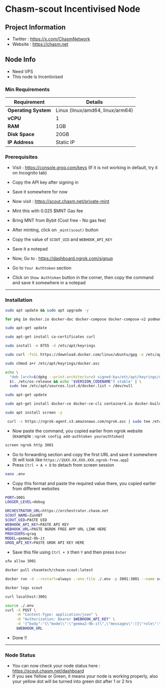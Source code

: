 # Chasm-scout Incentivised Node

## Project Information

- Twitter : https://x.com/ChasmNetwork
- Website : https://chasm.net

## Node Info

- Need VPS
- This node is Incentivised

### Min Requirements

| **Requirement**        | **Details**              |
|------------------------|--------------------------|
| **Operating System**   | Linux (linux/amd64, linux/arm64) |
| **vCPU**               | 1                        |
| **RAM**                | 1GB                       |
| **Disk Space**         | 20GB                     |
| **IP Address**         | Static IP                |


### Prerequisites

- Visit : https://console.groq.com/keys (If it is not working in default, try it on Incognito tab)
- Copy the API key after signing in
- Save it somewhere for now

- Now visit : https://scout.chasm.net/private-mint
- Mint this with 0.025 $MNT Gas fee
- Bring MNT from Bybit (Cost free - No gas fee)

- After minting, click on `_mint(scout)` button
- Copy the value of `SCOUT_UID` and `WEBHOOK_API_KEY`
- Save it a notepad

- Now, Go to : https://dashboard.ngrok.com/signup
- Go to `Your Authtoken` section
- Click on `Show Authtoken` button in the corner, then copy the command and save it somewhere in a notepad

---
### Installation

```bash
sudo apt update && sudo apt upgrade -y
```
```bash
for pkg in docker.io docker-doc docker-compose docker-compose-v2 podman-docker containerd runc; do sudo apt-get remove $pkg; done
```
```bash
sudo apt-get update
```
```bash
sudo apt-get install ca-certificates curl
```
```bash
sudo install -m 0755 -d /etc/apt/keyrings
```
```bash
sudo curl -fsSL https://download.docker.com/linux/ubuntu/gpg -o /etc/apt/keyrings/docker.asc
```
```bash
sudo chmod a+r /etc/apt/keyrings/docker.asc
```
```bash
echo \
  "deb [arch=$(dpkg --print-architecture) signed-by=/etc/apt/keyrings/docker.asc] https://download.docker.com/linux/ubuntu \
  $(. /etc/os-release && echo "$VERSION_CODENAME") stable" | \
  sudo tee /etc/apt/sources.list.d/docker.list > /dev/null
```
```bash
sudo apt-get update
```
```bash
sudo apt-get install docker-ce docker-ce-cli containerd.io docker-buildx-plugin docker-compose-plugin
```
```bash
sudo apt install screen -y
```
```bash
 curl -s https://ngrok-agent.s3.amazonaws.com/ngrok.asc | sudo tee /etc/apt/trusted.gpg.d/ngrok.asc >/dev/null && echo "deb https://ngrok-agent.s3.amazonaws.com buster main" | sudo tee /etc/apt/sources.list.d/ngrok.list && sudo apt update && sudo apt install ngrok
```
- Now paste the command, you copied earlier from ngrok website (example : `ngrok config add-authtoken yourauthtoken`)
```bash
screen ngrok http 3001
```
- Go to forwarding section and copy the first URL and save it somewhere (It will look like `https://1bXX.XX.XXX.XXX.ngrok-free.app`)
- Press `Ctrl + A + D` to detach from screen session
```bash
nano .env
```
- Copy this format and paste the required value there, you copied earlier from different websites
```bash
PORT=3001
LOGGER_LEVEL=debug

ORCHESTRATOR_URL=https://orchestrator.chasm.net
SCOUT_NAME=ZunXBT
SCOUT_UID=PASTE UID
WEBHOOK_API_KEY=PASTE API KEY
WEBHOOK_URL=PASTE NGROK FREE APP URL LINK HERE
PROVIDERS=groq
MODEL=gemma2-9b-it
GROQ_API_KEY=PASTE GROK API KEY HERE
```
- Save this file using `Ctrl + X` then `Y` and then press `Enter`
```bash
ufw allow 3001
```
```bash
docker pull chasmtech/chasm-scout:latest
```
```bash
docker run -d --restart=always --env-file ./.env -p 3001:3001 --name scout chasmtech/chasm-scout:latest
```
```bash
docker logs scout
```
```bash
curl localhost:3001
```
```bash
source ./.env
curl -X POST \
     -H "Content-Type: application/json" \
     -H "Authorization: Bearer $WEBHOOK_API_KEY" \
     -d '{"body":"{\"model\":\"gemma2-9b-it\",\"messages\":[{\"role\":\"system\",\"content\":\"You are a helpful assistant.\"}]}"}' \
     $WEBHOOK_URL
```
- Done !!
---
### Node Status

- You can now check your node status here : https://scout.chasm.net/dashboard
- If you see Yellow or Green, it means your node is working properly, also your yellow dot will be turned into green dot after 1 or 2 hrs
